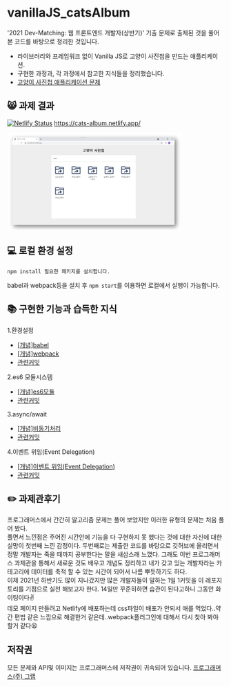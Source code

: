 # vanillaJS_catsAlbum
'2021 Dev-Matching: 웹 프론트엔드 개발자(상반기)' 기출 문제로 출제된 것을 풀어 본 코드를 바탕으로 정리한 것입니다.
+ 라이브러리와 프레임워크 없이 Vanilla JS로 고양이 사진첩을 만드는 애플리케이션.  
+ 구현한 과정과, 각 과정에서 참고한 지식들을 정리했습니다.  
+ [고양이 사진첩 애플리케이션 문제](https://programmers.co.kr/skill_check_assignments/100)

## :smile_cat: 과제 결과
[![Netlify Status](https://api.netlify.com/api/v1/badges/69c21230-b449-48f5-991c-03a71d1b8e5c/deploy-status)](https://app.netlify.com/sites/cats-album/deploys)
https://cats-album.netlify.app/  

<img src = "https://github.com/monii/vanillaJS_catsAlbum/blob/master/study_assets/netlify-capture.png" width="80%" height="60%">

## :computer: 로컬 환경 설정
```
npm install 필요한 패키지를 설치합니다.
```
babel과 webpack등을 설치 후 ```npm start```를 이용하면 로컬에서 실행이 가능합니다.

## :books: 구현한 기능과 습득한 지식
1.환경설정
+ [[개념]babel](https://github.com/monii/vanillaJS_catsAlbum/blob/master/STUDY.md#11-%EB%B0%94%EB%B2%A8)
+ [[개념]webpack](https://github.com/monii/vanillaJS_catsAlbum/blob/master/STUDY.md#12-%EC%9B%B9%ED%8C%A9webpack)
+ [관련커밋](https://github.com/monii/vanillaJS_catsAlbum/commit/08102c1c4d314f4875e8787e1ea201302296cab7)

2.es6 모듈시스템
+ [[개념]es6모듈](https://github.com/monii/vanillaJS_catsAlbum/blob/master/STUDY.md#2es6-%EB%AA%A8%EB%93%88-%EC%8B%9C%EC%8A%A4%ED%85%9C)
+ [관련커밋](https://github.com/monii/vanillaJS_catsAlbum/commit/bae7c7111a9188de9a2b6ab7970f95e7c4667857)

3.async/await
+ [[개념]비동기처리](https://github.com/monii/vanillaJS_catsAlbum/blob/master/STUDY.md#3asyncawait)
+ [관련커밋](https://github.com/monii/vanillaJS_catsAlbum/commit/1e59950dacd7dd159454e8920b2d04ef0493e882)

4.이벤트 위임(Event Delegation)  
+ [[개념]이벤트 위임(Event Delegation)](https://github.com/monii/vanillaJS_catsAlbum/blob/master/STUDY.md#4%EC%9D%B4%EB%B2%A4%ED%8A%B8-%EC%9C%84%EC%9E%84event-delegation)
+ [관련커밋](https://github.com/monii/vanillaJS_catsAlbum/commit/fd49d3940047d4d74a6952d99f353444d0938d3f)

## :pencil2: 과제관후기
프로그래머스에서 간간히 알고리즘 문제는 풀어 보았지만 이러한 유형의 문제는 처음 풀어 봤다.   
풀면서 느낀점은 주어진 시간안에 기능을 다 구현하지 못 했다는 것에 대한 자신에 대한 실망이 첫번째 느낀 감정이다. 두번째로는 제출한 코드를 바탕으로 깃허브에 올리면서 정말 개발자는 죽을 때까지 공부한다는 말을 새삼스래 느꼈다. 그래도 이번 프로그래머스 과제관을 통해서 새로운 것도 배우고 개념도 정리하고 내가 갖고 있는 개발자라는 카테고리에 데이터를 축적 할 수 있는 시간이 되어서 나름 뿌듯하기도 하다.  
이제 2021년 하반기도 많이 지나갔지만 많은 개발자들이 말하는 1일 1커밋을 이 레포지토리를 기점으로 실천 해보고자 한다. 14일만 꾸준히하면 습관이 된다고하니 그동안 화이팅이다:v:  
데모 페이지 만들려고 Netlify에 배포하는데 css파일이 배포가 안되서 애를 먹었다..약간 편법 같은 느낌으로 해결한거 같은데..webpack플러그인에 대해서 다시 찾아 봐야 할거 같다😫

## 저작권
모든 문제와 API및 이미지는 프로그래머스에 저작권이 귀속되어 있습니다.
[프로그래머스(주) 그랩](https://programmers.co.kr/)

